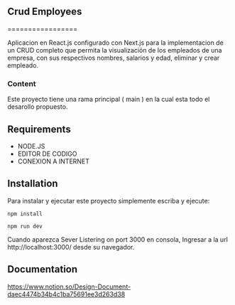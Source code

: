 ## Crud Employees
=================

Aplicacion en React.js configurado con Next.js para la implementacion de un CRUD completo que permita la visualización de los empleados de una empresa, con sus respectivos nombres, salarios y edad, eliminar y crear empleado.

### Content ###
Este proyecto tiene una rama principal ( main ) en la cual esta todo el desarollo propuesto.

## Requirements ##
* NODE.JS
* EDITOR DE CODIGO
* CONEXION A INTERNET 

## Installation ##

Para instalar y ejecutar este proyecto simplemente escriba y ejecute:

```
npm install
```
```
npm run dev
```
Cuando aparezca Sever Listering on port 3000 en consola, Ingresar a la url  http://localhost:3000/  desde su navegador.

## Documentation ##
https://www.notion.so/Design-Document-daec4474b34b4c1ba75691ee3d263d38
